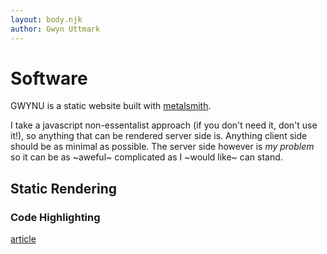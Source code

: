 ```yaml
---
layout: body.njk
author: Gwyn Uttmark
---
```


# Software

GWYNU is a static website built with [metalsmith](https://metalsmith.io). 

I take a javascript non-essentalist approach (if you don't need it, don't use it!), so anything that can be rendered server side is. Anything client side should be as minimal as possible. The server side however is *my problem* so it can be as ~aweful~ complicated as I ~would like~ can stand.

## Static Rendering

### Code Highlighting

[article](https://remysharp.com/2019/04/09/code-highlighting-server-or-client)